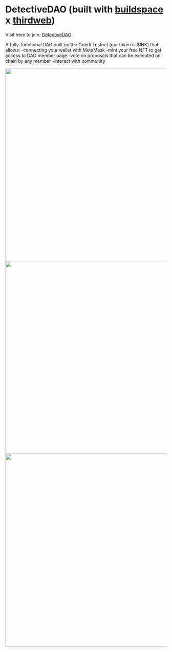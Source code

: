 # DetectiveDAO (built with [buildspace](https://buildspace.so/) x [thirdweb](https://thirdweb.com/dashboard))
Visit here to join: [DetectiveDAO](https://detective-dao.rohanprashanth.repl.co/)

A fully-functional DAO built on the Goerli Testnet (our token is $INK) that allows:
-connecting your wallet with MetaMask
-mint your free NFT to get access to DAO member page
-vote on proposals that can be executed on chain by any member
-interact with community

<img src="https://imgur.com/ZMWX1m0.png" width="600">
<img src="https://imgur.com/wIRJpga.png" width="600">
<img src="https://imgur.com/KZBpwFn.png" width="600">



